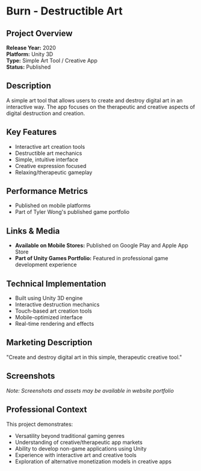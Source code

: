 # Burn - Destructible Art

## Project Overview
**Release Year:** 2020  
**Platform:** Unity 3D  
**Type:** Simple Art Tool / Creative App  
**Status:** Published  

## Description
A simple art tool that allows users to create and destroy digital art in an interactive way. The app focuses on the therapeutic and creative aspects of digital destruction and creation.

## Key Features
- Interactive art creation tools
- Destructible art mechanics
- Simple, intuitive interface
- Creative expression focused
- Relaxing/therapeutic gameplay

## Performance Metrics
- Published on mobile platforms
- Part of Tyler Wong's published game portfolio

## Links & Media
- **Available on Mobile Stores:** Published on Google Play and Apple App Store
- **Part of Unity Games Portfolio:** Featured in professional game development experience

## Technical Implementation
- Built using Unity 3D engine
- Interactive destruction mechanics
- Touch-based art creation tools
- Mobile-optimized interface
- Real-time rendering and effects

## Marketing Description
"Create and destroy digital art in this simple, therapeutic creative tool."

## Screenshots
*Note: Screenshots and assets may be available in website portfolio*

## Professional Context
This project demonstrates:
- Versatility beyond traditional gaming genres
- Understanding of creative/therapeutic app markets
- Ability to develop non-game applications using Unity
- Experience with interactive art and creative tools
- Exploration of alternative monetization models in creative apps